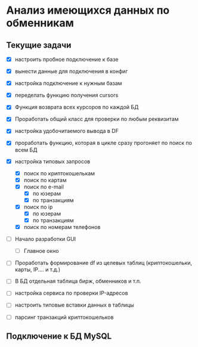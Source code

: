 # Анализ имеющихся данных по обменникам

## Текущие задачи
 - [x] настроить пробное подключение к базе
 - [x] вынести данные для подключения в конфиг
 - [x] настройка подключение к нужным базам
 - [x] переделать функцию получения cursors
 - [x] Функция возврата всех курсоров по каждой БД
 - [x] Проработать общий класс для проверки по любым реквизитам
 - [x] настройка удобочитаемого вывода в DF
 - [x] проработать функцию, которая в цикле сразу прогоняет по поиск по всем БД
 - [x] настройка типовых запросов
     - [x] поиск по криптокошелькам
     - [x] поиск по картам
     - [x] поиск по e-mail
       - [x] по юзерам
       - [x] по транзакциям
     - [x] поиск по ip
       - [x] по юзерам
       - [x] по транзакциям
     - [x] поиск по номерам телефонов

 - [ ] Начало разработки GUI
   - [ ] Главное окно

 - [ ] Проработать формирование df из целевых таблиц (криптокошельки, карты, IP.... и т.д.)
 - [ ] В БД отдельная таблица бирж, обменников и т.п.
 - [ ] настройка сервиса по проверки IP-адресов
 - [ ] настроить типовые вставки данных в таблицы
 - [ ] парсинг транзакций криптокошельков



## Подключение к БД MySQL






